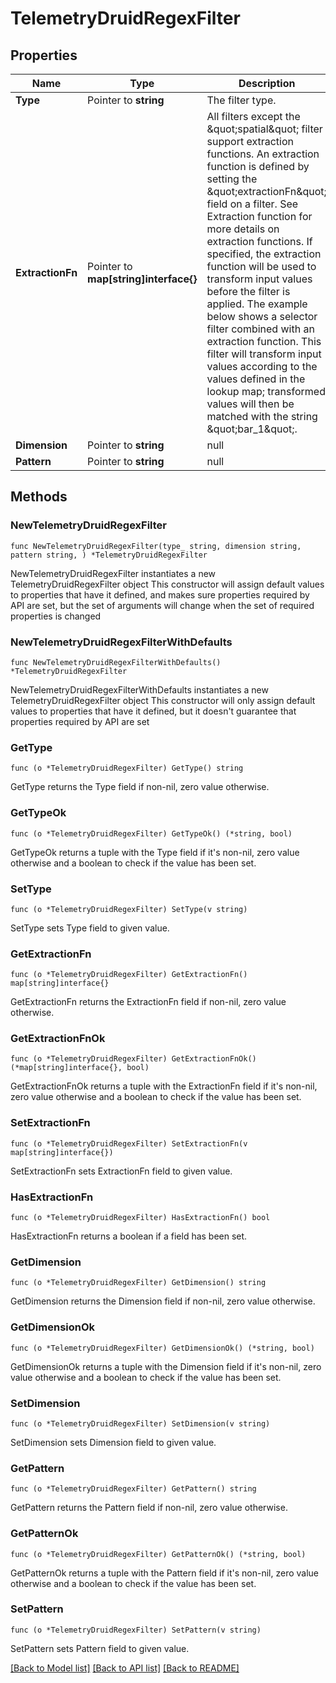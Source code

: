 # TelemetryDruidRegexFilter

## Properties

Name | Type | Description | Notes
------------ | ------------- | ------------- | -------------
**Type** | Pointer to **string** | The filter type. | 
**ExtractionFn** | Pointer to **map[string]interface{}** | All filters except the \&quot;spatial\&quot; filter support extraction functions. An extraction function is defined by setting the \&quot;extractionFn\&quot; field on a filter. See Extraction function for more details on extraction functions. If specified, the extraction function will be used to transform input values before the filter is applied. The example below shows a selector filter combined with an extraction function. This filter will transform input values according to the values defined in the lookup map; transformed values will then be matched with the string \&quot;bar_1\&quot;. | [optional] 
**Dimension** | Pointer to **string** | null | 
**Pattern** | Pointer to **string** | null | 

## Methods

### NewTelemetryDruidRegexFilter

`func NewTelemetryDruidRegexFilter(type_ string, dimension string, pattern string, ) *TelemetryDruidRegexFilter`

NewTelemetryDruidRegexFilter instantiates a new TelemetryDruidRegexFilter object
This constructor will assign default values to properties that have it defined,
and makes sure properties required by API are set, but the set of arguments
will change when the set of required properties is changed

### NewTelemetryDruidRegexFilterWithDefaults

`func NewTelemetryDruidRegexFilterWithDefaults() *TelemetryDruidRegexFilter`

NewTelemetryDruidRegexFilterWithDefaults instantiates a new TelemetryDruidRegexFilter object
This constructor will only assign default values to properties that have it defined,
but it doesn't guarantee that properties required by API are set

### GetType

`func (o *TelemetryDruidRegexFilter) GetType() string`

GetType returns the Type field if non-nil, zero value otherwise.

### GetTypeOk

`func (o *TelemetryDruidRegexFilter) GetTypeOk() (*string, bool)`

GetTypeOk returns a tuple with the Type field if it's non-nil, zero value otherwise
and a boolean to check if the value has been set.

### SetType

`func (o *TelemetryDruidRegexFilter) SetType(v string)`

SetType sets Type field to given value.


### GetExtractionFn

`func (o *TelemetryDruidRegexFilter) GetExtractionFn() map[string]interface{}`

GetExtractionFn returns the ExtractionFn field if non-nil, zero value otherwise.

### GetExtractionFnOk

`func (o *TelemetryDruidRegexFilter) GetExtractionFnOk() (*map[string]interface{}, bool)`

GetExtractionFnOk returns a tuple with the ExtractionFn field if it's non-nil, zero value otherwise
and a boolean to check if the value has been set.

### SetExtractionFn

`func (o *TelemetryDruidRegexFilter) SetExtractionFn(v map[string]interface{})`

SetExtractionFn sets ExtractionFn field to given value.

### HasExtractionFn

`func (o *TelemetryDruidRegexFilter) HasExtractionFn() bool`

HasExtractionFn returns a boolean if a field has been set.

### GetDimension

`func (o *TelemetryDruidRegexFilter) GetDimension() string`

GetDimension returns the Dimension field if non-nil, zero value otherwise.

### GetDimensionOk

`func (o *TelemetryDruidRegexFilter) GetDimensionOk() (*string, bool)`

GetDimensionOk returns a tuple with the Dimension field if it's non-nil, zero value otherwise
and a boolean to check if the value has been set.

### SetDimension

`func (o *TelemetryDruidRegexFilter) SetDimension(v string)`

SetDimension sets Dimension field to given value.


### GetPattern

`func (o *TelemetryDruidRegexFilter) GetPattern() string`

GetPattern returns the Pattern field if non-nil, zero value otherwise.

### GetPatternOk

`func (o *TelemetryDruidRegexFilter) GetPatternOk() (*string, bool)`

GetPatternOk returns a tuple with the Pattern field if it's non-nil, zero value otherwise
and a boolean to check if the value has been set.

### SetPattern

`func (o *TelemetryDruidRegexFilter) SetPattern(v string)`

SetPattern sets Pattern field to given value.



[[Back to Model list]](../README.md#documentation-for-models) [[Back to API list]](../README.md#documentation-for-api-endpoints) [[Back to README]](../README.md)


